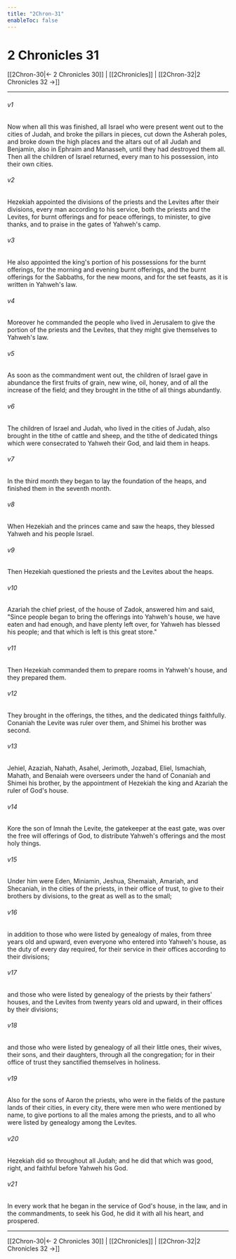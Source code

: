 ```yaml
---
title: "2Chron-31"
enableToc: false
---
```


# 2 Chronicles 31

[[2Chron-30|← 2 Chronicles 30]] | [[2Chronicles]] | [[2Chron-32|2 Chronicles 32 →]]
***



###### v1 
Now when all this was finished, all Israel who were present went out to the cities of Judah, and broke the pillars in pieces, cut down the Asherah poles, and broke down the high places and the altars out of all Judah and Benjamin, also in Ephraim and Manasseh, until they had destroyed them all. Then all the children of Israel returned, every man to his possession, into their own cities. 

###### v2 
Hezekiah appointed the divisions of the priests and the Levites after their divisions, every man according to his service, both the priests and the Levites, for burnt offerings and for peace offerings, to minister, to give thanks, and to praise in the gates of Yahweh's camp. 

###### v3 
He also appointed the king's portion of his possessions for the burnt offerings, for the morning and evening burnt offerings, and the burnt offerings for the Sabbaths, for the new moons, and for the set feasts, as it is written in Yahweh's law. 

###### v4 
Moreover he commanded the people who lived in Jerusalem to give the portion of the priests and the Levites, that they might give themselves to Yahweh's law. 

###### v5 
As soon as the commandment went out, the children of Israel gave in abundance the first fruits of grain, new wine, oil, honey, and of all the increase of the field; and they brought in the tithe of all things abundantly. 

###### v6 
The children of Israel and Judah, who lived in the cities of Judah, also brought in the tithe of cattle and sheep, and the tithe of dedicated things which were consecrated to Yahweh their God, and laid them in heaps. 

###### v7 
In the third month they began to lay the foundation of the heaps, and finished them in the seventh month. 

###### v8 
When Hezekiah and the princes came and saw the heaps, they blessed Yahweh and his people Israel. 

###### v9 
Then Hezekiah questioned the priests and the Levites about the heaps. 

###### v10 
Azariah the chief priest, of the house of Zadok, answered him and said, "Since people began to bring the offerings into Yahweh's house, we have eaten and had enough, and have plenty left over, for Yahweh has blessed his people; and that which is left is this great store." 

###### v11 
Then Hezekiah commanded them to prepare rooms in Yahweh's house, and they prepared them. 

###### v12 
They brought in the offerings, the tithes, and the dedicated things faithfully. Conaniah the Levite was ruler over them, and Shimei his brother was second. 

###### v13 
Jehiel, Azaziah, Nahath, Asahel, Jerimoth, Jozabad, Eliel, Ismachiah, Mahath, and Benaiah were overseers under the hand of Conaniah and Shimei his brother, by the appointment of Hezekiah the king and Azariah the ruler of God's house. 

###### v14 
Kore the son of Imnah the Levite, the gatekeeper at the east gate, was over the free will offerings of God, to distribute Yahweh's offerings and the most holy things. 

###### v15 
Under him were Eden, Miniamin, Jeshua, Shemaiah, Amariah, and Shecaniah, in the cities of the priests, in their office of trust, to give to their brothers by divisions, to the great as well as to the small; 

###### v16 
in addition to those who were listed by genealogy of males, from three years old and upward, even everyone who entered into Yahweh's house, as the duty of every day required, for their service in their offices according to their divisions; 

###### v17 
and those who were listed by genealogy of the priests by their fathers' houses, and the Levites from twenty years old and upward, in their offices by their divisions; 

###### v18 
and those who were listed by genealogy of all their little ones, their wives, their sons, and their daughters, through all the congregation; for in their office of trust they sanctified themselves in holiness. 

###### v19 
Also for the sons of Aaron the priests, who were in the fields of the pasture lands of their cities, in every city, there were men who were mentioned by name, to give portions to all the males among the priests, and to all who were listed by genealogy among the Levites. 

###### v20 
Hezekiah did so throughout all Judah; and he did that which was good, right, and faithful before Yahweh his God. 

###### v21 
In every work that he began in the service of God's house, in the law, and in the commandments, to seek his God, he did it with all his heart, and prospered.

***
[[2Chron-30|← 2 Chronicles 30]] | [[2Chronicles]] | [[2Chron-32|2 Chronicles 32 →]]
